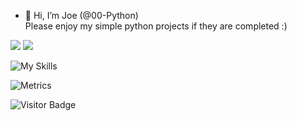 - 👋 Hi, I’m Joe (@00-Python)   
Please enjoy my simple python projects if they are completed :) 

<p float="left">
    <img src="https://github-readme-stats.vercel.app/api/top-langs/?username=00-Python&theme=transparent" />

  <img src="https://github-readme-stats.vercel.app/api?username=00-Python&show_icons=true&theme=transparent&hide=prs&count_private=true" /> 
</p>
  
![My Skills](https://skillicons.dev/icons?i=py,git,github,discord,html,css,bootstrap,arduino)

![Metrics](https://metrics.lecoq.io/00-Python?template=classic&base.indepth=true&base.hireable=true&repositories.batch=100&achievements=1&lines=1&notable=1&stars=1&habits=1&activity=1&isocalendar=1&base=header%2C%20activity%2C%20community%2C%20repositories%2C%20metadata&base.indepth=true&base.hireable=true&base.skip=false&isocalendar=false&isocalendar.duration=half-year&lines=false&lines.sections=base&lines.repositories.limit=4&lines.history.limit=1&stars=false&stars.limit=5&habits=false&habits.from=200&habits.days=14&habits.facts=true&habits.charts=false&habits.charts.type=classic&habits.trim=false&habits.languages.limit=8&habits.languages.threshold=0%25&achievements=false&achievements.threshold=C&achievements.secrets=true&achievements.display=detailed&achievements.limit=0&notable=false&notable.from=organization&notable.repositories=false&notable.indepth=false&notable.types=commit&notable.self=false&activity=false&activity.limit=5&activity.load=300&activity.days=14&activity.visibility=all&activity.timestamps=false&activity.filter=all&config.timezone=Europe%2FLondon)


![Visitor Badge](https://visitor-badge.laobi.icu/badge?page_id=00-Python)

